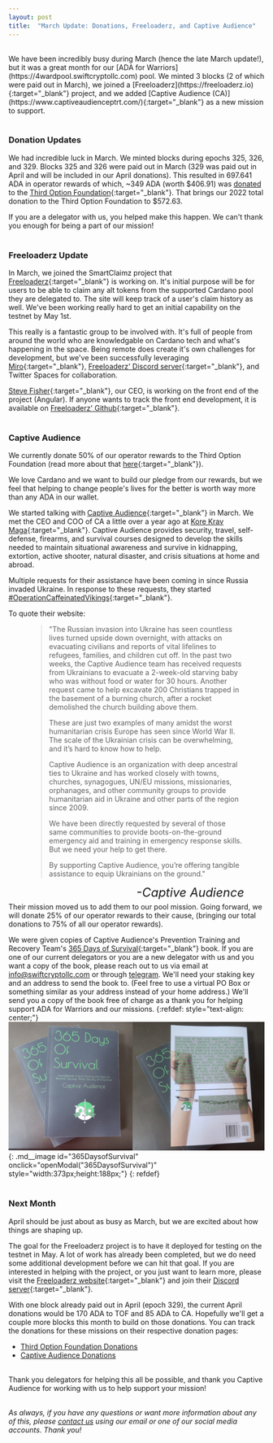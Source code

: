 ```yaml
---
layout: post
title:  "March Update: Donations, Freeloaderz, and Captive Audience"
---
```

<br> 
We have been incredibly busy during March (hence the late March update!), but it was a great month for our [ADA for Warriors](https://4wardpool.swiftcryptollc.com) pool.  We minted 3 blocks (2 of which were paid out in March), we joined a [Freeloaderz](https://freeloaderz.io){:target="_blank"} project, and we added [Captive Audience (CA)](https://www.captiveaudienceptrt.com/){:target="_blank"} as a new mission to support.
<br><br> 

### Donation Updates ###
We had incredible luck in March.  We minted blocks during epochs 325, 326, and 329.  Blocks 325 and 326 were paid out in March (329 was paid out in April and will be included in our April donations).  This resulted in 697.641 ADA in operator rewards of which, ~349 ADA (worth $406.91) was [donated](/missions/third-option-foundation#tof-donations) to the [Third Option Foundation](https://www.thirdoptionfoundation.org/){:target="_blank"}.  That brings our 2022 total donation to the Third Option Foundation to $572.63.

If you are a delegator with us, you helped make this happen.  We can't thank you enough for being a part of our mission!
<br><br> 

### Freeloaderz Update ###
In March, we joined the SmartClaimz project that [Freeloaderz](https://freeloaderz.io){:target="_blank"} is working on.  It's initial purpose will be for users to be able to claim any alt tokens from the supported Cardano pool they are delegated to. The site will keep track of a user's claim history as well.  We've been working really hard to get an initial capability on the testnet by May 1st.  

This really is a fantastic group to be involved with.  It's full of people from around the world who are knowledgable on Cardano tech and what's happening in the space.  Being remote does create it's own challenges for development, but we've been successfully leveraging [Miro](https://miro.com/app/dashboard/){:target="_blank"}, [Freeloaderz' Discord server](https://discord.gg/rP4PdV8jRY){:target="_blank"}, and Twitter Spaces for collaboration.

[Steve Fisher](https://www.linkedin.com/in/stevenkfisher){:target="_blank"}, our CEO, is working on the front end of the project (Angular).  If anyone wants to track the front end development, it is available on [Freeloaderz' Github](https://github.com/FreeLoaderz/rwd-frontend){:target="_blank"}.
<br><br> 

### Captive Audience ###
We currently donate 50% of our operator rewards to the Third Option Foundation (read more about that [here](/news/2021-12-08-third-option-foundation/){:target="_blank"}).

We love Cardano and we want to build our pledge from our rewards, but we feel that helping to change people's lives for the better is worth way more than any ADA in our wallet.  

We started talking with [Captive Audience](https://www.captiveaudienceptrt.com/){:target="_blank"} in March.  We met the CEO and COO of CA a little over a year ago at [Kore Krav Maga](https://koreselfdefense.com/){:target="_blank"}.  Captive Audience provides security, travel, self-defense, firearms, and survival courses designed to develop the skills needed to maintain situational awareness and survive in kidnapping, extortion, active shooter, natural disaster, and crisis situations at home and abroad.

Multiple requests for their assistance have been coming in since Russia invaded Ukraine.  In response to these requests, they started [#OperationCaffeinatedVikings](https://www.captiveaudienceptrt.com/support-ukraine-ocv){:target="_blank"}. 

To quote their website:

<figure>
    <blockquote>
        <div class="quote-line-container">
            <p class="quote">"The Russian invasion into Ukraine has seen countless lives turned upside down overnight, with attacks on evacuating civilians and reports of vital lifelines to refugees, families, and children cut off. In the past two weeks, the Captive Audience team has received requests from Ukrainians to evacuate a 2-week-old starving baby who was without food or water for 30 hours. Another request came to help excavate 200 Christians trapped in the basement of a burning church, after a rocket demolished the church building above them.</p>
            <p class="quote">These are just two examples of many amidst the worst humanitarian crisis Europe has seen since World War II. The scale of the Ukrainian crisis can be overwhelming, and it’s hard to know how to help.</p>
            <p class="quote">Captive Audience is an organization with deep ancestral ties to Ukraine and has worked closely with towns, churches, synagogues, UN/EU missions, missionaries, orphanages, and other community groups to provide humanitarian aid in Ukraine and other parts of the region since 2009.</p>
            <p class="quote">We have been directly requested by several of those same communities to provide boots-on-the-ground emergency aid and training in emergency response skills. But we need your help to get there.</p>
            <p class="quote">By supporting Captive Audience, you’re offering tangible assistance to equip Ukrainians on the ground."</p>
        </div>
    </blockquote>
    <figcaption style="float:right !important"><cite style="font-size:24px !important">-Captive Audience</cite></figcaption>
</figure>
<br />
<br />
Their mission moved us to add them to our pool mission.  Going forward, we will donate 25% of our operator rewards to their cause, (bringing our total donations to 75% of all our operator rewards).

We were given copies of Captive Audience's Prevention Training and Recovery Team's [365 Days of Survival](https://www.amazon.com/365-Days-Survival-Foundational-Critical/dp/1792108974){:target="_blank"} book.  If you are one of our current delegators or you are a new delegator with us and you want a copy of the book, please reach out to us via email at [info@swiftcryptollc.com](mailto:info@swiftcryptollc.com) or through [telegram](https://t.me/SwiftCryptoLLC).  We'll need your staking key and an address to send the book to.  (Feel free to use a virtual PO Box or something similar as your address instead of your home address.)  We'll send you a copy of the book free of charge as a thank you for helping support ADA for Warriors and our missions.
{:refdef: style="text-align: center;"}
![365DaysofSurvival](/img/ca/365DaysOfSurvival.jpg){: .md__image id="365DaysofSurvival" onclick="openModal(\"365DaysofSurvival\")" style="width:373px;height:188px;"}
{: refdef}
<br><br> 

### Next Month ###
April should be just about as busy as March, but we are excited about how things are shaping up.

The goal for the Freeloaderz project is to have it deployed for testing on the testnet in May.  A lot of work has already been completed, but we do need some additional development before we can hit that goal.  If you are interested in helping with the project, or you just want to learn more, please visit the [Freeloaderz website](https://freeloaderz.io){:target="_blank"} and join their [Discord server](https://discord.gg/rP4PdV8jRY){:target="_blank"}.

With one block already paid out in April (epoch 329), the current April donations would be 170 ADA to TOF and 85 ADA to CA.  Hopefully we'll get a couple more blocks this month to build on those donations.  You can track the donations for these missions on their respective donation pages:

- [Third Option Foundation Donations](/missions/third-option-foundation#tof-donations)
- [Captive Audience Donations](/missions/captive-audience#ca-donations)

<br />
Thank you delegators for helping this all be possible, and thank you Captive Audience for working with us to help support your mission!
<br><br> 

_As always, if you have any questions or want more information about any of this, please [contact us](#contact) using our email or one of our social media accounts.  Thank you!_